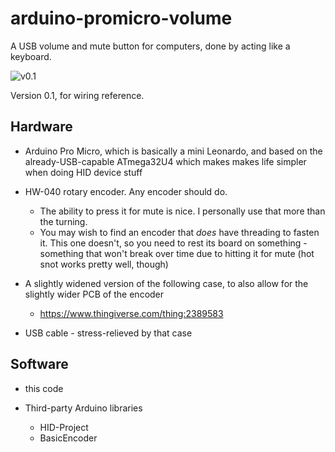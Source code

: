 # arduino-promicro-volume

A USB volume and mute button for computers, done by acting like a keyboard.


![v0.1](https://raw.githubusercontent.com/scarfboy/arduino-promicro-usb-volume/main/v0.1.JPG)

Version 0.1, for wiring reference.


## Hardware

* Arduino Pro Micro, which is basically a mini Leonardo, and based on the already-USB-capable ATmega32U4 which makes makes life simpler when doing HID device stuff

* HW-040 rotary encoder. Any encoder should do. 
  * The ability to press it for mute is nice. I personally use that more than the turning.
  * You may wish to find an encoder that _does_ have threading to fasten it. This one doesn't, so you need to rest its board on something - something that won't break over time due to hitting it for mute (hot snot works pretty well, though)

* A slightly widened version of the following case, to also allow for the slightly wider PCB of the encoder
  * https://www.thingiverse.com/thing:2389583

* USB cable - stress-relieved by that case

## Software

* this code

* Third-party Arduino libraries 
  * HID-Project
  * BasicEncoder


